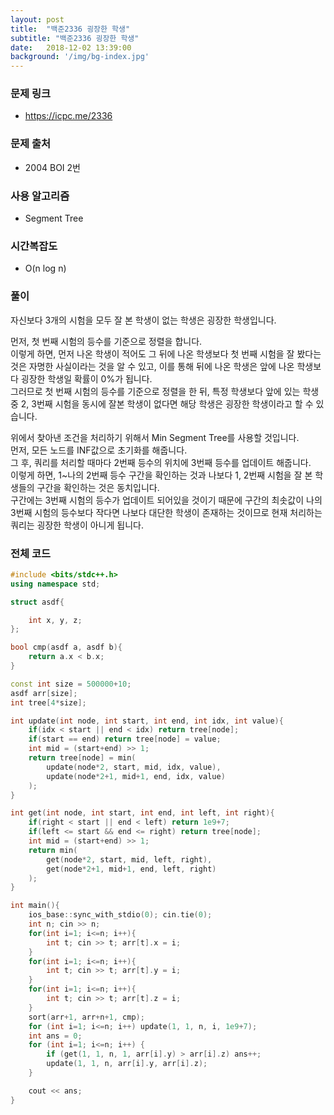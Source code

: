 ```yaml
---
layout: post
title:  "백준2336 굉장한 학생"
subtitle: "백준2336 굉장한 학생"
date:   2018-12-02 13:39:00
background: '/img/bg-index.jpg'
---
```


### 문제 링크
* https://icpc.me/2336

### 문제 출처
* 2004 BOI 2번

### 사용 알고리즘
* Segment Tree

### 시간복잡도
* O(n log n)

### 풀이
자신보다 3개의 시험을 모두 잘 본 학생이 없는 학생은 굉장한 학생입니다.

먼저, 첫 번째 시험의 등수를 기준으로 정렬을 합니다.<br>
이렇게 하면, 먼저 나온 학생이 적어도 그 뒤에 나온 학생보다 첫 번째 시험을 잘 봤다는 것은 자명한 사실이라는 것을 알 수 있고, 이를 통해 뒤에 나온 학생은 앞에 나온 학생보다 굉장한 학생일 확률이 0%가 됩니다.<br>
그러므로 첫 번째 시험의 등수를 기준으로 정렬을 한 뒤, 특정 학생보다 앞에 있는 학생 중 2, 3번째 시험을 동시에 잘본 학생이 없다면 해당 학생은 굉장한 학생이라고 할 수 있습니다.

위에서 찾아낸 조건을 처리하기 위해서 Min Segment Tree를 사용할 것입니다.<br>
먼저, 모든 노드를 INF값으로 초기화를 해줍니다.<br>
그 후, 쿼리를 처리할 때마다 2번째 등수의 위치에 3번째 등수를 업데이트 해줍니다.<br>
이렇게 하면, 1~나의 2번째 등수 구간을 확인하는 것과 나보다 1, 2번째 시험을 잘 본 학생들의 구간을 확인하는 것은 동치입니다.<br>
구간에는 3번째 시험의 등수가 업데이트 되어있을 것이기 때문에 구간의 최솟값이 나의 3번째 시험의 등수보다 작다면 나보다 대단한 학생이 존재하는 것이므로 현재 처리하는 쿼리는 굉장한 학생이 아니게 됩니다.

### 전체 코드
```cpp
#include <bits/stdc++.h>
using namespace std;

struct asdf{

	int x, y, z;
};

bool cmp(asdf a, asdf b){
	return a.x < b.x;
}

const int size = 500000+10;
asdf arr[size];
int tree[4*size];

int update(int node, int start, int end, int idx, int value){
	if(idx < start || end < idx) return tree[node];
	if(start == end) return tree[node] = value;
	int mid = (start+end) >> 1;
	return tree[node] = min(
		update(node*2, start, mid, idx, value),
		update(node*2+1, mid+1, end, idx, value)
	);
}

int get(int node, int start, int end, int left, int right){
	if(right < start || end < left) return 1e9+7;
	if(left <= start && end <= right) return tree[node];
	int mid = (start+end) >> 1;
	return min(
		get(node*2, start, mid, left, right),
		get(node*2+1, mid+1, end, left, right)
	);
}

int main(){
	ios_base::sync_with_stdio(0); cin.tie(0);
	int n; cin >> n;
	for(int i=1; i<=n; i++){
		int t; cin >> t; arr[t].x = i;
	}
	for(int i=1; i<=n; i++){
		int t; cin >> t; arr[t].y = i;
	}
	for(int i=1; i<=n; i++){
		int t; cin >> t; arr[t].z = i;
	}
	sort(arr+1, arr+n+1, cmp);
	for (int i=1; i<=n; i++) update(1, 1, n, i, 1e9+7);
	int ans = 0;
	for (int i=1; i<=n; i++) {
        if (get(1, 1, n, 1, arr[i].y) > arr[i].z) ans++;
        update(1, 1, n, arr[i].y, arr[i].z);
    }

	cout << ans;
}
```
